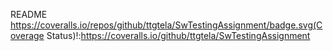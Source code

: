 README
https://coveralls.io/repos/github/ttgtela/SwTestingAssignment/badge.svg(Coverage Status)!:https://coveralls.io/github/ttgtela/SwTestingAssignment